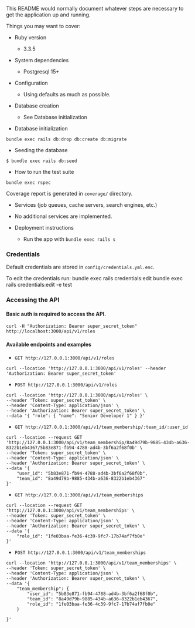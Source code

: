 This README would normally document whatever steps are necessary to get the
application up and running.

Things you may want to cover:

* Ruby version

  - 3.3.5

* System dependencies
  - Postgresql 15+
* Configuration
  - Using defaults as much as possible.
* Database creation
  - See Database initialization
* Database initialization
```
bundle exec rails db:drop db:create db:migrate
```
* Seeding the database
```
$ bundle exec rails db:seed
```

* How to run the test suite

```
bundle exec rspec
```
 Coverage report is generated in `coverage/` directory.

* Services (job queues, cache servers, search engines, etc.)
 - No additional services are implemented.

* Deployment instructions

  - Run the app with `bundle exec rails s`


### Credentials

Default credentials are stored in `config/credentials.yml.enc`.

To edit the credentials run:
bundle exec rails credentials:edit
bundle exec rails credentials:edit -e test



### Accessing the API

#### Basic auth is required to access the API.
```
curl -H "Authorization: Bearer super_secret_token" http://localhost:3000/api/v1/roles
```

#### Available endpoints and examples

- `GET http://127.0.0.1:3000/api/v1/roles`
```
curl --location 'http://127.0.0.1:3000/api/v1/roles' --header 'Authorization: Bearer super_secret_token'
```
- `POST http://127.0.0.1:3000/api/v1/roles`
```
curl --location 'http://127.0.0.1:3000/api/v1/roles' \
--header 'Token: super_secret_token' \
--header 'Content-Type: application/json' \
--header 'Authorization: Bearer super_secret_token' \
--data '{ "role": { "name": "Senior Developer 1" } }'
```

- `GET http://127.0.0.1:3000/api/v1/team_membership/:team_id/:user_id`
```
curl --location --request GET 'http://127.0.0.1:3000/api/v1/team_membership/8a49d79b-9885-434b-a636-8322b1eb4367/5b83e871-fb94-4788-ad4b-3bf6a2f68f0b' \
--header 'Token: super_secret_token' \
--header 'Content-Type: application/json' \
--header 'Authorization: Bearer super_secret_token' \
--data '{
    "user_id": "5b83e871-fb94-4788-ad4b-3bf6a2f68f0b",
    "team_id": "8a49d79b-9885-434b-a636-8322b1eb4367"
}'
```
- `GET http://127.0.0.1:3000/api/v1/team_memberships`
```
curl --location --request GET 'http://127.0.0.1:3000/api/v1/team_memberships' \
--header 'Token: super_secret_token' \
--header 'Content-Type: application/json' \
--header 'Authorization: Bearer super_secret_token' \
--data '{
    "role_id": "1fe03baa-fe36-4c39-9fc7-17b74af7fb0e"
}'
```
- `POST http://127.0.0.1:3000/api/v1/team_memberships`
```
curl --location 'http://127.0.0.1:3000/api/v1/team_memberships' \
--header 'Token: super_secret_token' \
--header 'Content-Type: application/json' \
--header 'Authorization: Bearer super_secret_token' \
--data '{
    "team_membership": {
        "user_id": "5b83e871-fb94-4788-ad4b-3bf6a2f68f0b",
        "team_id": "8a49d79b-9885-434b-a636-8322b1eb4367",
        "role_id": "1fe03baa-fe36-4c39-9fc7-17b74af7fb0e"
    }

}'
```
